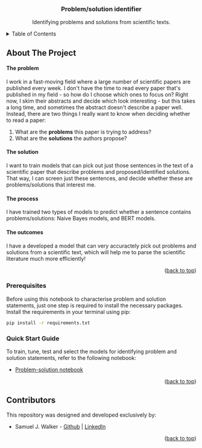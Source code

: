 <h3 align="center">Problem/solution identifier</h3>

  <p align="center">
    Identifying problems and solutions from scientific texts.
  </p>
</div>


<!-- TABLE OF CONTENTS -->
<details>
  <summary>Table of Contents</summary>
  <ol>
    <li>
      <a href="#about-the-project">About The Project</a>
    </li>
    <li><a href="#usage">Usage</a></li>
    <ul>
        <li><a href="#prerequisites">Prerequisites</a></li>
        <li><a href="#quick-start-guide">Quick Start Guide</a></li>
      </ul>
    <li><a href="#model-overview">Model Overview</a></li>
    <li><a href="#contributors">Contributors</a></li>
  </ol>
</details>


<!-- ABOUT THE PROJECT -->
## About The Project

#### The problem

I work in a fast-moving field where a large number of scientific papers are published every week. I don't have the time to read every paper that's published in my field - so how do I choose which ones to focus on? Right now, I skim their abstracts and decide which look interesting - but this takes a long time, and sometimes the abstract doesn't describe a paper well. Instead, there are two things I really want to know when deciding whether to read a paper:

1) What are the **problems** this paper is trying to address?
2) What are the **solutions** the authors propose?

#### The solution

I want to train models that can pick out just those sentences in the text of a scientific paper that describe problems and proposed/identified solutions. That way, I can screen just these sentences, and decide whether these are problems/solutions that interest me.

#### The process

I have trained two types of models to predict whether a sentence contains problems/solutions: Naive Bayes models, and BERT models.

#### The outcomes

I have a developed a model that can very accuractely pick out problems and solutions from a scientific text, which will help me to parse the scientific literature much more efficiently!

<p align="right">(<a href="#readme-top">back to top</a>)</p>



<!-- USAGE -->
### Prerequisites

Before using this notebook to characterise problem and solution statements, just one step is required to install the necessary packages. Install the requirements in your terminal using pip:

```sh
pip install -r requirements.txt
```

### Quick Start Guide

To train, tune, test and select the models for identifying problem and solution statements, refer to the following notebook:
* [Problem-solution notebook](Problem-solution_identifier.ipynb)

<p align="right">(<a href="#readme-top">back to top</a>)</p>



<!-- CONTRIBUTORS -->
## Contributors
This repository was designed and developed exclusively by:
* Samuel J. Walker - [Github](https://github.com/sjwalker223) | [LinkedIn](https://www.linkedin.com/in/samueljameswalker/)

<p align="right">(<a href="#readme-top">back to top</a>)</p>

